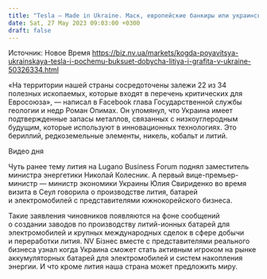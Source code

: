```yaml
---
title: "Tesla — Made in Ukraine. Маск, европейские банкиры или украинские бизнесмены — кто первым начнет добывать литий в Украине"
date: Sat, 27 May 2023 09:03:00 +0300
draft: false
---
```

Источник: Новое Время https://biz.nv.ua/markets/kogda-poyavitsya-ukrainskaya-tesla-i-pochemu-buksuet-dobycha-litiya-i-grafita-v-ukraine-50326334.html


«На территории нашей страны сосредоточены залежи 22 из 34 полезных ископаемых, которые входят в перечень критических для Евросоюза», — написал в Facebook глава Государственной службы геологии и недр Роман Опимах. Он упомянул, что Украина имеет подтвержденные запасы металлов, связанных с низкоуглеродным будущим, которые используют в инновационных технологиях. Это бериллий, редкоземельные элементы, никель, кобальт и литий.

  Видео дня    

Чуть ранее тему лития на Lugano Business Forum поднял заместитель министра энергетики Николай Колесник. А первый вице-премьер-министр — министр экономики Украины Юлия Свириденко во время визита в Сеул говорила о производстве лития, батарей и электромобилей с представителями южнокорейского бизнеса.

Такие заявления чиновников появляются на фоне сообщений о создании заводов по производству литий-ионных батарей для электромобилей и крупных международных сделок в сфере добычи и переработки лития. NV Бізнес вместе с представителями реального бизнеса узнал когда Украина сможет стать активным игроком на рынке аккумуляторных батарей для электромобилей и систем накопления энергии. И что кроме лития наша страна может предложить миру.
